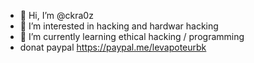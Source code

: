 - 👋 Hi, I’m @ckra0z
- 👀 I’m interested in hacking and hardwar hacking
- 🌱 I’m currently learning ethical hacking / programming 
- donat
paypal  https://paypal.me/levapoteurbk
<!---
ckra0z/ckra0z is a ✨ special ✨ repository because its `README.md` (this file) appears on your GitHub profile.
You can click the Preview link to take a look at your changes.
--->
